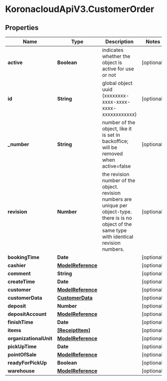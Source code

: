 # KoronacloudApiV3.CustomerOrder

## Properties
Name | Type | Description | Notes
------------ | ------------- | ------------- | -------------
**active** | **Boolean** | indicates whether the object is active for use or not | [optional] 
**id** | **String** | global object uuid (xxxxxxxx-xxxx-xxxx-xxxx-xxxxxxxxxxxx) | [optional] 
**_number** | **String** | number of the object, like it is set in backoffice; will be removed when active&#x3D;false | [optional] 
**revision** | **Number** | the revision number of the object. revision numbers are unique per object-type. there is is no object of the same type with identical revision numbers. | [optional] 
**bookingTime** | **Date** |  | [optional] 
**cashier** | [**ModelReference**](ModelReference.md) |  | [optional] 
**comment** | **String** |  | [optional] 
**createTime** | **Date** |  | [optional] 
**customer** | [**ModelReference**](ModelReference.md) |  | [optional] 
**customerData** | [**CustomerData**](CustomerData.md) |  | [optional] 
**deposit** | **Number** |  | [optional] 
**depositAccount** | [**ModelReference**](ModelReference.md) |  | [optional] 
**finishTime** | **Date** |  | [optional] 
**items** | [**[ReceiptItem]**](ReceiptItem.md) |  | [optional] 
**organizationalUnit** | [**ModelReference**](ModelReference.md) |  | [optional] 
**pickUpTime** | **Date** |  | [optional] 
**pointOfSale** | [**ModelReference**](ModelReference.md) |  | [optional] 
**readyForPickUp** | **Boolean** |  | [optional] 
**warehouse** | [**ModelReference**](ModelReference.md) |  | [optional] 


